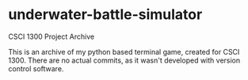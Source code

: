 # underwater-battle-simulator
CSCI 1300 Project Archive

This is an archive of my python based terminal game, created for CSCI 1300. There are no actual commits, as it wasn't developed with version control software.
